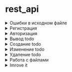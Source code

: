 # rest_api


<details>
  <summary>Ошибки в исходном файле</summary>
  
![alt text](https://github.com/ElerGard/rest_api/blob/fc060f36442ea8c521451daf61cfbe840a0e4d93/Errors/Error1.jpg)

![alt text](https://github.com/ElerGard/rest_api/blob/fc060f36442ea8c521451daf61cfbe840a0e4d93/Errors/Error2.jpg)

![alt text](https://github.com/ElerGard/rest_api/blob/fc060f36442ea8c521451daf61cfbe840a0e4d93/Errors/Error3.jpg)

![alt text](https://github.com/ElerGard/rest_api/blob/fc060f36442ea8c521451daf61cfbe840a0e4d93/Errors/Error4.jpg)

![alt text](https://github.com/ElerGard/rest_api/blob/fc060f36442ea8c521451daf61cfbe840a0e4d93/Errors/Error5.jpg)

![alt text](https://github.com/ElerGard/rest_api/blob/fc060f36442ea8c521451daf61cfbe840a0e4d93/Errors/Error6.jpg)

![alt text](https://github.com/ElerGard/rest_api/blob/fc060f36442ea8c521451daf61cfbe840a0e4d93/Errors/Error7.jpg)

![alt text](https://github.com/ElerGard/rest_api/blob/fc060f36442ea8c521451daf61cfbe840a0e4d93/Errors/Error8.jpg)

![alt text](https://github.com/ElerGard/rest_api/blob/fc060f36442ea8c521451daf61cfbe840a0e4d93/Errors/Error9.jpg)

</details>

<details>
  <summary>Регистрация</summary>

![alt text](https://github.com/ElerGard/rest_api/blob/fc060f36442ea8c521451daf61cfbe840a0e4d93/tests/reg1.jpg)

![alt text](https://github.com/ElerGard/rest_api/blob/fc060f36442ea8c521451daf61cfbe840a0e4d93/tests/reg2.jpg)
  
</details>

<details>
  <summary>Авторизация</summary>

  ![alt text](https://github.com/ElerGard/rest_api/blob/fc060f36442ea8c521451daf61cfbe840a0e4d93/tests/auth1.jpg)
  
  ![alt text](https://github.com/ElerGard/rest_api/blob/fc060f36442ea8c521451daf61cfbe840a0e4d93/tests/auth2.jpg)
  
</details>
 
 <details>
  <summary>Вывод todo</summary>

  ![alt text](https://github.com/ElerGard/rest_api/blob/fc060f36442ea8c521451daf61cfbe840a0e4d93/tests/GetTodo1.jpg)
  
  ![alt text](https://github.com/ElerGard/rest_api/blob/fc060f36442ea8c521451daf61cfbe840a0e4d93/tests/GetTodo2.jpg)
  
</details>
 
<details>
  <summary>Создание todo</summary>

  ![alt text](https://github.com/ElerGard/rest_api/blob/fc060f36442ea8c521451daf61cfbe840a0e4d93/tests/createTodo1.jpg)
  
  ![alt text](https://github.com/ElerGard/rest_api/blob/fc060f36442ea8c521451daf61cfbe840a0e4d93/tests/createTodo2.jpg)
  
</details>

<details>
  <summary>Изменение todo</summary>

  ![alt text](https://github.com/ElerGard/rest_api/blob/fc060f36442ea8c521451daf61cfbe840a0e4d93/tests/changeTodo1.jpg)
  
  ![alt text](https://github.com/ElerGard/rest_api/blob/fc060f36442ea8c521451daf61cfbe840a0e4d93/tests/changeTodo2.jpg)
  
  ![alt text](https://github.com/ElerGard/rest_api/blob/fc060f36442ea8c521451daf61cfbe840a0e4d93/tests/changeTodo3.jpg)
  
  ![alt text](https://github.com/ElerGard/rest_api/blob/fc060f36442ea8c521451daf61cfbe840a0e4d93/tests/changeTodo4.jpg)
  
</details>

<details>
  <summary>Удаление todo</summary>

  ![alt text](https://github.com/ElerGard/rest_api/blob/fc060f36442ea8c521451daf61cfbe840a0e4d93/tests/deleteTodo1.jpg)

  ![alt text](https://github.com/ElerGard/rest_api/blob/fc060f36442ea8c521451daf61cfbe840a0e4d93/tests/deleteTodo.jpg)
  
  ![alt text](https://github.com/ElerGard/rest_api/blob/fc060f36442ea8c521451daf61cfbe840a0e4d93/tests/deleteTodo2.jpg)
  
  ![alt text](https://github.com/ElerGard/rest_api/blob/fc060f36442ea8c521451daf61cfbe840a0e4d93/tests/deleteTodo3.jpg)
  
  ![alt text](https://github.com/ElerGard/rest_api/blob/fc060f36442ea8c521451daf61cfbe840a0e4d93/tests/deleteTodo4.jpg)
  
</details>

<details>
  <summary>Работа с файлами</summary>

  ![alt text](https://github.com/ElerGard/rest_api/blob/e2512d215c1b597b94c7e8fc39839c8a557e4afa/tests/file1.jpg)

  ![alt text](https://github.com/ElerGard/rest_api/blob/e2512d215c1b597b94c7e8fc39839c8a557e4afa/tests/file2.jpg)
  
  ![alt text](https://github.com/ElerGard/rest_api/blob/e2512d215c1b597b94c7e8fc39839c8a557e4afa/tests/file3.jpg)
  
  ![alt text](https://github.com/ElerGard/rest_api/blob/e2512d215c1b597b94c7e8fc39839c8a557e4afa/tests/file4.jpg)
  
  ![alt text](https://github.com/ElerGard/rest_api/blob/e2512d215c1b597b94c7e8fc39839c8a557e4afa/tests/file5.jpg)
  
  ![alt text](https://github.com/ElerGard/rest_api/blob/e2512d215c1b597b94c7e8fc39839c8a557e4afa/tests/file6.jpg)
  
  ![alt text](https://github.com/ElerGard/rest_api/blob/e2512d215c1b597b94c7e8fc39839c8a557e4afa/tests/file7.jpg)
  
  ![alt text](https://github.com/ElerGard/rest_api/blob/e2512d215c1b597b94c7e8fc39839c8a557e4afa/tests/file8.jpg)
  
</details>

<details>
  <summary>Imrove it</summary>
  
  ![alt text](https://github.com/ElerGard/rest_api/blob/6e8c6eddd7336f99bbbebe81ed20828ea40cb76d/Improve%20it/phpstan.jpg)
  
  ![alt text](https://github.com/ElerGard/rest_api/blob/6e8c6eddd7336f99bbbebe81ed20828ea40cb76d/Improve%20it/phpcs_before.jpg)
  
  ![alt text](https://github.com/ElerGard/rest_api/blob/6e8c6eddd7336f99bbbebe81ed20828ea40cb76d/Improve%20it/phpcbf.jpg)
  
  ![alt text](https://github.com/ElerGard/rest_api/blob/6e8c6eddd7336f99bbbebe81ed20828ea40cb76d/Improve%20it/phpcs_after.jpg)
  
  ![alt text](https://github.com/ElerGard/rest_api/blob/6e8c6eddd7336f99bbbebe81ed20828ea40cb76d/Improve%20it/phpcsfixer.jpg)
  
  ![alt text](https://github.com/ElerGard/rest_api/blob/6e8c6eddd7336f99bbbebe81ed20828ea40cb76d/Improve%20it/phpmd.jpg)
  
  ![alt text](https://github.com/ElerGard/rest_api/blob/6e8c6eddd7336f99bbbebe81ed20828ea40cb76d/Improve%20it/ecs.jpg)
  
</details>


